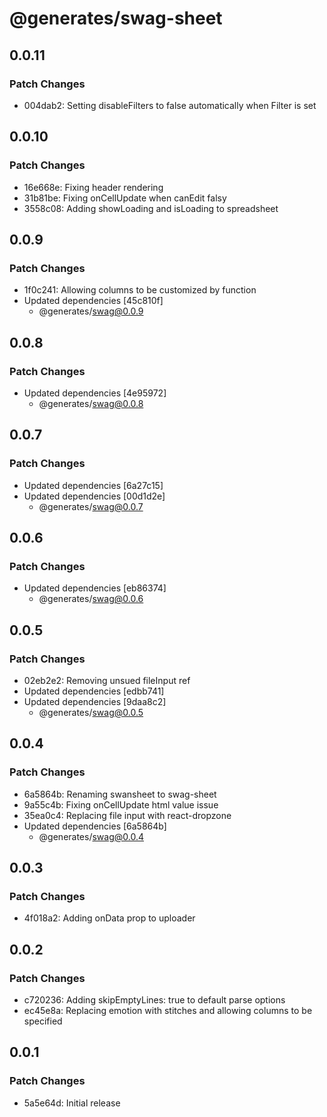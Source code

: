 # @generates/swag-sheet

## 0.0.11

### Patch Changes

- 004dab2: Setting disableFilters to false automatically when Filter is set

## 0.0.10

### Patch Changes

- 16e668e: Fixing header rendering
- 31b81be: Fixing onCellUpdate when canEdit falsy
- 3558c08: Adding showLoading and isLoading to spreadsheet

## 0.0.9

### Patch Changes

- 1f0c241: Allowing columns to be customized by function
- Updated dependencies [45c810f]
  - @generates/swag@0.0.9

## 0.0.8

### Patch Changes

- Updated dependencies [4e95972]
  - @generates/swag@0.0.8

## 0.0.7

### Patch Changes

- Updated dependencies [6a27c15]
- Updated dependencies [00d1d2e]
  - @generates/swag@0.0.7

## 0.0.6

### Patch Changes

- Updated dependencies [eb86374]
  - @generates/swag@0.0.6

## 0.0.5

### Patch Changes

- 02eb2e2: Removing unsued fileInput ref
- Updated dependencies [edbb741]
- Updated dependencies [9daa8c2]
  - @generates/swag@0.0.5

## 0.0.4

### Patch Changes

- 6a5864b: Renaming swansheet to swag-sheet
- 9a55c4b: Fixing onCellUpdate html value issue
- 35ea0c4: Replacing file input with react-dropzone
- Updated dependencies [6a5864b]
  - @generates/swag@0.0.4

## 0.0.3

### Patch Changes

- 4f018a2: Adding onData prop to uploader

## 0.0.2

### Patch Changes

- c720236: Adding skipEmptyLines: true to default parse options
- ec45e8a: Replacing emotion with stitches and allowing columns to be specified

## 0.0.1

### Patch Changes

- 5a5e64d: Initial release
